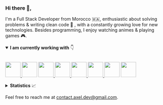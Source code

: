 ### Hi there 👋,

I'm a Full Stack Developer from Morocco 🇲🇦, enthusiastic about solving problems & writing clean code :rainbow: , with a constantly growing love for new technologies. Besides programming, I enjoy watching animes & playing games :video_game:.

<details open>
  <summary><b>I am currently working with</b> 👇</summary>

  <br/>

  <a href="https://angular.io/" taget="_blank"><img src="https://i0.wp.com/stickykart.com/wp-content/uploads/2017/01/sticker900x900.png?resize=350%2C350&ssl=1" width="48" height="48" />
  <a href="https://firebase.google.com/" taget="_blank"><img src="https://firebaseopensource.com/logo-small.png" width="48" height="48" /></a>
  <a href="https://reactjs.org/" taget="_blank"><img src="https://res.cloudinary.com/practicaldev/image/fetch/s--VHkumAEb--/c_limit,f_auto,fl_progressive,q_80,w_375/https://dev-to-uploads.s3.amazonaws.com/uploads/badge/badge_image/26/react-sticker.png" width="48" height="48" />
  <a href="https://nodejs.org/en/" taget="_blank"><img src="https://res.cloudinary.com/practicaldev/image/fetch/s--JEjbOLD1--/c_limit,f_auto,fl_progressive,q_80,w_375/https://dev-to-uploads.s3.amazonaws.com/uploads/badge/badge_image/23/node-sticker.png" width="48" height="48" />
  <a href="https://www.php.net/" taget="_blank"><img src="https://devstickers.com/assets/img/pro/n72z.png" width="48" height="48" />
  <a href="https://www.python.org/" taget="_blank"><img src="https://devstickers.com/assets/img/pro/p3jo.png" width="48" height="48" />
  <a href="https://git-scm.com/" taget="_blank"><img src="https://res.cloudinary.com/practicaldev/image/fetch/s--ytlCYKyP--/c_limit,f_auto,fl_progressive,q_80,w_375/https://dev-to-uploads.s3.amazonaws.com/uploads/badge/badge_image/22/git-sticker.png" width="48" height="48" /></a>
  <a href="https://code.visualstudio.com/" taget="_blank"><img src="https://devstickers.com/assets/img/pro/saxu.png" width="48" height="48" /></a>

</details>

<details>
  <summary><b>Statistics</b> 📈</summary>

  <div align="center">
  
  <a href="https://github.com/AXeL-dev">
    <img align="center" src="https://github-readme-stats.vercel.app/api?username=axel-dev&count_private=true&include_all_commits=true&show_icons=true&hide_border=true" alt="AXeL's github stats" />
  </a>
  
  <a href="https://github.com/AXeL-dev">
    <img align="center" src="https://github-readme-stats.vercel.app/api/top-langs?username=axel-dev&layout=compact&hide_border=true" alt="Top Langs" />
  </a>
  
  <br/>
  <br/>
  
  ![visitors](https://visitor-badge.glitch.me/badge?page_id=axel-dev)

  </div>
</details>

Feel free to reach me at [contact.axel.dev@gmail.com](mailto:contact.axel.dev@gmail.com).
